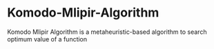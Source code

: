 # Komodo-Mlipir-Algorithm
Komodo Mlipir Algorithm is a metaheuristic-based algorithm to search optimum value of a function
